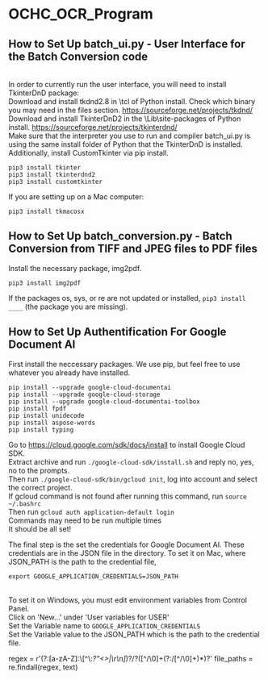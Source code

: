 # OCHC_OCR_Program

## How to Set Up batch_ui.py - User Interface for the Batch Conversion code
<br>In order to currently run the user interface, you will need to install TkinterDnD package:
<br>Download and install tkdnd2.8 in \tcl of Python install. Check which binary you may need in the files section. https://sourceforge.net/projects/tkdnd/
<br>Download and install TkinterDnD2 in the \Lib\site-packages of Python install. https://sourceforge.net/projects/tkinterdnd/
<br>Make sure that the interpreter you use to run and compiler batch_ui.py is using the same install folder of Python that the TkinterDnD is installed.
<br>Additionally, install CustomTkinter via pip install.
```
pip3 install tkinter
pip3 install tkinterdnd2
pip3 install customtkinter
```
If you are setting up on a Mac computer:
```
pip3 install tkmacosx
```

## How to Set Up batch_conversion.py - Batch Conversion from TIFF and JPEG files to PDF files
Install the necessary package, img2pdf.
```
pip3 install img2pdf
```
If the packages os, sys, or re are not updated or installed, ```pip3 install ____``` (the package you are missing).

## How to Set Up Authentification For Google Document AI
First install the neccessary packages. We use pip, but feel free to use whatever you already have installed.
```
pip install --upgrade google-cloud-documentai
pip install --upgrade google-cloud-storage
pip install --upgrade google-cloud-documentai-toolbox
pip install fpdf
pip install unidecode
pip install aspose-words
pip install typing
```
Go to https://cloud.google.com/sdk/docs/install to install Google Cloud SDK.
<br>Extract archive and run ```./google-cloud-sdk/install.sh``` and reply no, yes, no to the prompts.
<br>Then run ```./google-cloud-sdk/bin/gcloud init```, log into account and select the correct project.
<br>If gcloud command is not found after running this command, run ```source ~/.bashrc```
<br>Then run ```gcloud auth application-default login```
<br>Commands may need to be run multiple times
<br>It should be all set!

The final step is the set the credentials for Google Document AI. These credentials are in the JSON file in the directory. To set it on Mac, where JSON_PATH is the path to the credential file,
```
export GOOGLE_APPLICATION_CREDENTIALS=JSON_PATH
```
<br>To set it on Windows, you must edit environment variables from Control Panel. 
<br>Click on 'New...' under 'User variables for USER'
<br>Set the Variable name to ```GOOGLE_APPLICATION_CREDENTIALS```
<br>Set the Variable value to the JSON_PATH which is the path to the credential file.



regex = r'(?:[a-zA-Z]:\\[^\\:*?"<>|\r\n]*)?\/?([^\/\0]+(?:\/[^\/\0]+)*)?'
file_paths = re.findall(regex, text)
